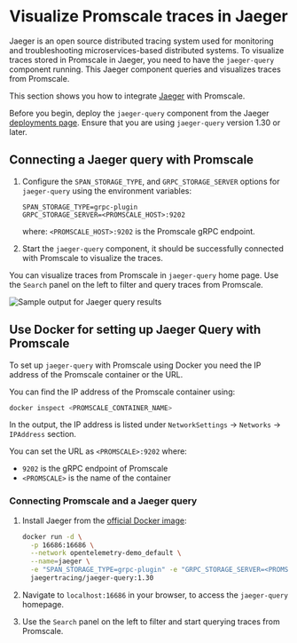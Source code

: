 # Visualize Promscale traces in Jaeger
Jaeger is an open source distributed tracing system used for monitoring and 
troubleshooting microservices-based distributed systems. To visualize traces 
stored in Promscale in Jaeger, you need to have the `jaeger-query` component 
running. This Jaeger component queries and visualizes traces from Promscale. 

This section shows you how to integrate [Jaeger][jaeger-ui] with Promscale.

Before you begin, deploy the `jaeger-query` component from the Jaeger 
[deployments page][jaeger-deployments]. Ensure that you are using `jaeger-query`
version 1.30 or later. 

<procedure>

## Connecting a Jaeger query with Promscale
    
1.  Configure the `SPAN_STORAGE_TYPE`, and `GRPC_STORAGE_SERVER` options for `jaeger-query` using the environment variables: 
    ```
    SPAN_STORAGE_TYPE=grpc-plugin
    GRPC_STORAGE_SERVER=<PROMSCALE_HOST>:9202
    ```
    where: `<PROMSCALE_HOST>:9202` is the Promscale gRPC endpoint.

1.  Start the `jaeger-query` component, it should be successfully connected with
    Promscale to visualize the traces. 

</procedure>

You can visualize traces from Promscale in `jaeger-query` home page. Use the
`Search` panel on the left to filter and query traces from Promscale. 

<img class="main-content__illustration"
src="https://s3.amazonaws.com/assets.timescale.com/images/misc/jaeger-homepage-query-results.png"
alt="Sample output for Jaeger query results"/>

## Use Docker for setting up Jaeger Query with Promscale

To set up `jaeger-query` with Promscale using Docker you need the IP address of the Promscale container or the URL. 

You can find the IP address of the Promscale container using:
```bash
docker inspect <PROMSCALE_CONTAINER_NAME>
```
In the output, the IP address is listed under `NetworkSettings` → `Networks` → `IPAddress` section.

You can set the URL as `<PROMSCALE>:9202` where:
- `9202` is the gRPC endpoint of Promscale
- `<PROMSCALE>` is the name of the container

<procedure>

### Connecting Promscale and a Jaeger query
1.  Install Jaeger from the [official Docker image][jaeger-docker]:
    ``` bash
    docker run -d \
      -p 16686:16686 \
      --network opentelemetry-demo_default \
      --name=jaeger \
      -e "SPAN_STORAGE_TYPE=grpc-plugin" -e "GRPC_STORAGE_SERVER=<PROMSCALE>:9202" \
      jaegertracing/jaeger-query:1.30
    ```
1.  Navigate to `localhost:16686` in your browser, to access the `jaeger-query` homepage.

1.  Use the `Search` panel on the left to filter and start querying traces from
    Promscale.

</procedure>

[jaeger-ui]: https://github.com/jaegertracing/jaeger-ui#jaeger-ui
[jaeger-docker]: https://www.jaegertracing.io/docs/latest/deployment/
[jaeger-deployments]: https://www.jaegertracing.io/docs/latest/deployment/